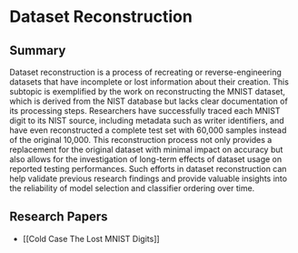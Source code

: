 # Dataset Reconstruction

## Summary
 Dataset reconstruction is a process of recreating or reverse-engineering datasets that have incomplete or lost information about their creation. This subtopic is exemplified by the work on reconstructing the MNIST dataset, which is derived from the NIST database but lacks clear documentation of its processing steps. Researchers have successfully traced each MNIST digit to its NIST source, including metadata such as writer identifiers, and have even reconstructed a complete test set with 60,000 samples instead of the original 10,000. This reconstruction process not only provides a replacement for the original dataset with minimal impact on accuracy but also allows for the investigation of long-term effects of dataset usage on reported testing performances. Such efforts in dataset reconstruction can help validate previous research findings and provide valuable insights into the reliability of model selection and classifier ordering over time.
## Research Papers

- [[Cold Case The Lost MNIST Digits]]
